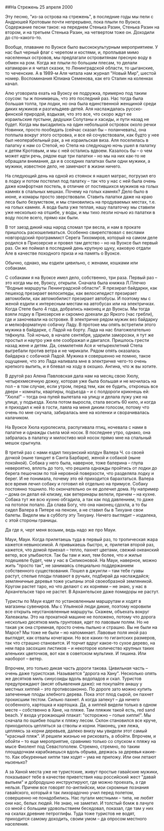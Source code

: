 ##На Стрежень
25 апреля 2000

Эту песню, "из-за острова на стрежень", в последние годы мы пели с Андрюшей Кротовым почти непрерывно, пока плыли по Вуоксе. Содержание песни такое: на переднем Стенька Разин, Стенька Разин на втором, и на третьем Стенька Разин, на четвертом тоже он. Доходили до сто-какого-то.

Вообще, плавание по Вуоксе было высококультурным мероприятием. У нас был черный флаг с черепом и костями, и, проплывая мимо населенных островов, мы предлагали островитянам пресную воду в обмен на ром. Когда же плыли по большим плесам, то делали катамаран и я читал сказки, то Ленинградской области, то цыганские, то чеченские. А в 1989-м Аля читала нам журнал "Новый Мир", шестой номер. Воспоминания Юлиана Семенова, как его Сталин на коленках качал.

Алю уговорила ехать на Вуоксу ее подружка, примерно под таким соусом: ты ж понимаешь, что это последний раз. Нас тогда была большая толпа, три лодки, но она была единственной женщиной среди диких мужиков и разгильдяев-детей. Аля наслаждалась русско-финской природой, вздыхая, что это все, что скоро ждут ее израильские пустыни, дедушки Солутаны и хасиды, и пути назад не будет. Когда мы высадились на один небольшой островок около речки Новинки, просто пообедать (сейчас сказал бы – поланчевать), она поплыла вокруг этого островка, и все ей сочувствовали, как будто у нее был неоперабельный рак, а не израильская виза. Аля поселилась в палатку к нам со Степой, но Степа на следующую ночь ушел в палатку к детям Кротовым, и мы с ней остались вдвоем. Казалось бы – о чем может идти речь, рядом еще три палатки – но мы на них как-то не обращали внимания, да и в соседних палатках были одни мужики, а мужики, известное дело, не замечают в жизни ничего.

На следующий день на одной из стоянок я  нашел матрас, погрузил его в лодку и потом постелил под палатку – так что у нас с ней была очень даже комфортная постель, в отличие от постившихся мужиков на голых камнях в спальных мешках. Почему на голых камнях? Дело было в июне, и комары просто зверствовали. Ставить палатки даже на краю леса было безумством, и мы становились на продуваемых местах, т.е. на голых камнях. А вода была уже теплая, нашу палаточку мы ставили уже несколько на отшибе, у воды, и мы тихо лезли ночью из палатки в воду после всего, прямо как были.

В тот заезд дикий наш народ сломал три весла, и нам в прокате пришлось раскошеливаться. Особенно свирепствовал с веслами новгородский программист Серега Тихомиров, который на самом деле родился в Приозерске и провел там детство – но на Вуоксе был первый раз. Он же поймал в последний день крупную щуку, каковую отдали Але в качестве походного приза и на память о Вуоксе.

Обычно, однако, мы ездили цивильно, с женами, кошками или собаками.

С собаками я на Вуоксе имел дело, собственно, три раза. Первый раз – это когда мы ее, Вуоксу, открыли. Сначала была книжка Л.Плечко "Водные маршруты Ленинградской области". Я презирал байдарки, как пешеход презирает велосипеды, как велосипедист презирает автомобили, как автомобилист презирает автобусы. И поэтому мы с женой ездили к интересным местам на автобусах или на электричках. Когда Степе было 4 года, добрались наконец и до Вуоксы. Мы тогда взяли лодку в Приозерске и скромно доехали до Яркого (час гребли), где и заночевали на островке. В электричке рядом мужик вез байдарку и мелкоформатную собачку Ладу. В протоке мы опять встретили этого мужика в байдарке, с Ладой на борту. Лада на нас благожелательно тяфкнула. Той ночью, в начале сентября, ударили заморозки, я тут же простыл и наутро уже еле соображал и двигался. Пришлось грести назад жене и детям. Да, семилетняя Ася и четырехлетний Степа выгребали против ветра и не чирикали. Рядом опять оказалась байдарка с собачкой Ладой. Мужика я совершенно не помню, такое ощущение, что это Лада наливала мне в электричке чего-то очень крепкого выпить, и я блевал на ходу в окошко. Ангина, что ж вы хотите.

В другой раз Алена Павловская дала нам на месяц свою Хюлу, четырехмесячную дожку, которая уже была большая и не мочилась на пол – в том случае, если утром, перед тем, как ее будить, откроешь все двери – комнаты, квартиры, подъезда – и с полдороги крикнешь ей: "Хюла!" – тогда она пулей вылетала на улицу и делала лужу уже на улице, у подъезда. Хюла потом выросла, стала весить 60 кило, и когда я приходил к ней в гости, лаяла на меня диким голосом, потому что очень по мне скучала, забиралась мне на коленки и сворачивалась калачиком.

На Вуоксе Хюла куролесила, распугивала птиц, ночевала с нами в палатке и однажды съела мой носок. В последнее утро, однако, она забралась в палатку и милостиво мой носок прямо мне на спальный мешок срыгнула.

В третий раз с нами ездил тихуанский колдун Валера Ч. со своей дочкой (ныне танцует в Санта Барбаре), женой и собакой (ныне покойной). Собака у него была, наверное, тоже балерина – глупа невероятно, вплоть до того, что решила однажды пройтись от лодки до берега пешочком по той неровной поверхости, что разделяла  лодку и берег. И не понимала, почему это ей приходится барахтаться. Валера все время лечил собаку и готовил ей отдельно на примусе. Собаку постоянно тошнило. Но окончательно он ее долечил дома. Ну например – дома он делал ей клизму, как ветеринары велели, причем – на кухне. Собака тут же всю кухню обгадила, а так как под давлением, то даже на потолок попало. Да слава Богу, что она наконец сдохла, а то бы сидел Валера в Питере на пенсии, а не ставил бы в Тихуане свои балеты. Видели мы в субботу эту Тихуану. Ничего выглядит – издалека, с этой стороны границы.

Да где я, черт меня возьми, ведь надо же про Мауи.

Мауи, Мауи. Когда прилетаешь туда в первый раз, то тропическая жара кажется невыносимой. А привыкаешь быстро, и, прилетая второй раз, кажется, что домой приехал – тепло, пахнет цветами, свежий океанский ветер, все улыбаются. Так бы там и жил, тем более, что и жилье подешевле будет, чем у нас в Силиконовой. На Мауи, наверное, можно жить "просто так", не занимаясь специально поддержанием собственного существования. Пошел в джунгли – там тебе гуавы растут, спелые плоды плавают в ручьях, подбирай да наслаждайся; земляничные деревья тоже усыпаны этой своеобразной земляникой. Кругом растет таро, но что делают с их корнями – не знаю, у нас в Архангельске таро не растет. В Архангельске даже помидоры не растут.

Туристы по Мауи ездят по установленным маршрутам и ходят в магазины сувениров. Мы с Ульянкой люди дикие, поэтому норовили все открыть неустановленные маршруты. Скажем, объехать вокруг Халеакалы. Это на прокатной машине не положено, потому что дорога несколько десятков миль грунтовая, идет по лавовым полям. Но не такая уж она стремная, просто очень пыльно и страшно. Вы не были на Марсе? Мы тоже не были – но напоминает. Лавовые поля иной раз выглядят, как отвалы кочегарки. Но все каких-то гигантских размеров, так что страшно становится. И торчит вдруг какое-то сухое дерево, на нем пара засохших листиков – и некоторое количество крупных таких аленьких цветочков, вот как в советском мультике. И тишина. Или наоборот – ветер.

Впрочем, это только дикая часть дороги такова. Цивильная часть – очень даже туристская. Называется "дорога на Хану". Несколько опять же десятков миль синусоиды вдоль водопадов и скал. Туристов предупреждают (висят объявления даже): не покупайте анашу у местных хиппей – это противозаконно. По дороге зато можно купить запеченные плоды хлебного дерева. Пока этот плод сырой, он пахнет прокисшим тестом. Сильно пахнет. А когда запекут – да ничего особенного, картошка и картошка. Да, а хиппей видели только в одном месте – собственно в Хане, на пляже. Там пляжик такой есть, red sand beach. У входа угрожающий плакат: "осторожно – голые хиппи!". Мы сначала по ошибке пошли к пляжу лесом. Склон становился все круче, приходилось цепляться за стволы и корни. Наконец, уже лежа, цепляясь за корни деревьев, далеко внизу мы увидели этот самый "красный пляж". И решили жизнью не рисковать, а обойти. Впрочем, и обойти – то еще мероприятие, сравнимо только со спуском к пляжу на мысе Фиолент под Севастополем. Стремно, стремно, по таким площадочкам карабкаешься вдоль обрыва, держась за деревья какие-то. Как обкуренные хиппи там ходят – ума не приложу. Или они летают нызенько?

А за Ханой места уже не туристские, живут простые гавайские мужики, показывают тебе в качестве приветствия наш российский жест "давай выпьем" и добродушно инструктируют, где можно проехать, а где нельзя. Причем все говорят по-английски, мои скромные познания гавайского, который я так лихорадочно учил перед полетом, совершенно не понадобились. Нас пугали местными – типа, не любят они нас, белых людей. Не знаю, не заметил. И толстый бомж в лачуге со мной с большим удовольствием беседовал, показал, где там у них на скалах древние петроглифы. Туда тоже туристов не водят, приходится самому доходить, своим умом – да опросом местного населения.
